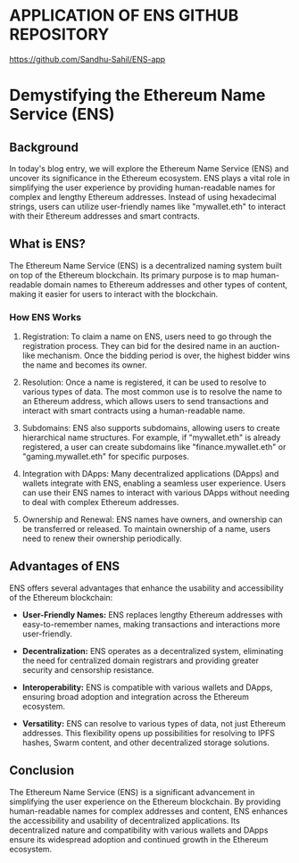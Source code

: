 # APPLICATION OF ENS GITHUB REPOSITORY

https://github.com/Sandhu-Sahil/ENS-app

# Demystifying the Ethereum Name Service (ENS)

## Background

In today's blog entry, we will explore the Ethereum Name Service (ENS) and uncover its significance in the Ethereum ecosystem. ENS plays a vital role in simplifying the user experience by providing human-readable names for complex and lengthy Ethereum addresses. Instead of using hexadecimal strings, users can utilize user-friendly names like "mywallet.eth" to interact with their Ethereum addresses and smart contracts.

## What is ENS?

The Ethereum Name Service (ENS) is a decentralized naming system built on top of the Ethereum blockchain. Its primary purpose is to map human-readable domain names to Ethereum addresses and other types of content, making it easier for users to interact with the blockchain.

### How ENS Works

1. Registration: To claim a name on ENS, users need to go through the registration process. They can bid for the desired name in an auction-like mechanism. Once the bidding period is over, the highest bidder wins the name and becomes its owner.

2. Resolution: Once a name is registered, it can be used to resolve to various types of data. The most common use is to resolve the name to an Ethereum address, which allows users to send transactions and interact with smart contracts using a human-readable name.

3. Subdomains: ENS also supports subdomains, allowing users to create hierarchical name structures. For example, if "mywallet.eth" is already registered, a user can create subdomains like "finance.mywallet.eth" or "gaming.mywallet.eth" for specific purposes.

4. Integration with DApps: Many decentralized applications (DApps) and wallets integrate with ENS, enabling a seamless user experience. Users can use their ENS names to interact with various DApps without needing to deal with complex Ethereum addresses.

5. Ownership and Renewal: ENS names have owners, and ownership can be transferred or released. To maintain ownership of a name, users need to renew their ownership periodically.

## Advantages of ENS

ENS offers several advantages that enhance the usability and accessibility of the Ethereum blockchain:

- **User-Friendly Names:** ENS replaces lengthy Ethereum addresses with easy-to-remember names, making transactions and interactions more user-friendly.

- **Decentralization:** ENS operates as a decentralized system, eliminating the need for centralized domain registrars and providing greater security and censorship resistance.

- **Interoperability:** ENS is compatible with various wallets and DApps, ensuring broad adoption and integration across the Ethereum ecosystem.

- **Versatility:** ENS can resolve to various types of data, not just Ethereum addresses. This flexibility opens up possibilities for resolving to IPFS hashes, Swarm content, and other decentralized storage solutions.

## Conclusion

The Ethereum Name Service (ENS) is a significant advancement in simplifying the user experience on the Ethereum blockchain. By providing human-readable names for complex addresses and content, ENS enhances the accessibility and usability of decentralized applications. Its decentralized nature and compatibility with various wallets and DApps ensure its widespread adoption and continued growth in the Ethereum ecosystem.

